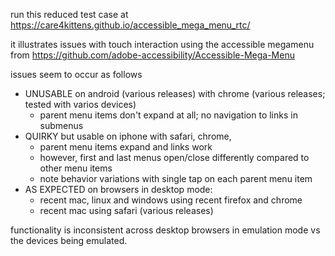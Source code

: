 run this reduced test case at https://care4kittens.github.io/accessible_mega_menu_rtc/

it illustrates issues with touch interaction using the accessible megamenu from https://github.com/adobe-accessibility/Accessible-Mega-Menu

issues seem to occur as follows
- UNUSABLE on android (various releases) with chrome (various releases; tested with varios devices)
  - parent menu items don't expand at all; no navigation to links in submenus
- QUIRKY but usable on iphone with safari, chrome, 
  - parent menu items expand and links work
  - however, first and last menus open/close differently compared to other menu items
  - note behavior variations with single tap on each parent menu item
- AS EXPECTED on browsers in desktop mode:
  - recent mac, linux and windows using recent firefox and chrome
  - recent mac using safari (various releases)

functionality is inconsistent across desktop browsers in emulation mode vs the devices being emulated.
